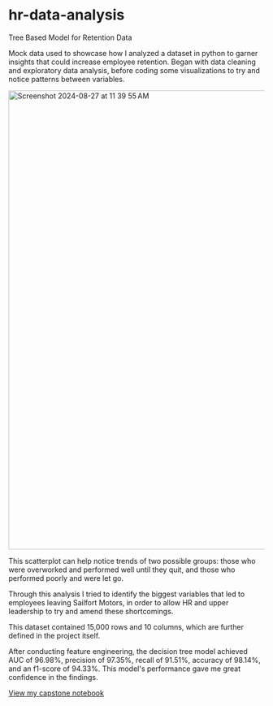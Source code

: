 # hr-data-analysis
Tree Based Model for Retention Data

Mock data used to showcase how I analyzed a dataset in python to garner insights that could increase employee retention. Began with data cleaning and 
exploratory data analysis, before coding some visualizations to try and notice patterns between variables. 


<img width="904" alt="Screenshot 2024-08-27 at 11 39 55 AM" src="https://github.com/user-attachments/assets/204abccf-129b-4f9b-8843-42a62943ed91">

This scatterplot can help notice trends of two possible groups: those who were overworked and performed well until they quit, and those who performed poorly and were let go.

Through this analysis I tried to identify the biggest variables that led to employees leaving Sailfort Motors, in order to allow HR and 
upper leadership to try and amend these shortcomings. 

This dataset contained 15,000 rows and 10 columns, which are further defined in the project itself. 

After conducting feature engineering, the decision tree model achieved AUC of 96.98%, precision of 97.35%, recall of 91.51%, accuracy of 98.14%, and an f1-score of 94.33%. This model's performance gave me great confidence in the findings. 

[View my capstone notebook](adv-data-analytics-capstone.ipynb)
